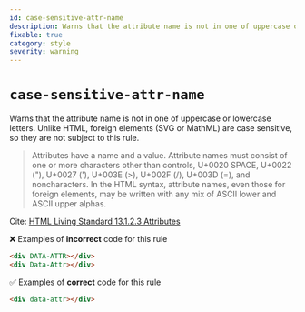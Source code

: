 ```yaml
---
id: case-sensitive-attr-name
description: Warns that the attribute name is not in one of uppercase or lowercase letters.
fixable: true
category: style
severity: warning
---
```


# `case-sensitive-attr-name`

Warns that the attribute name is not in one of uppercase or lowercase letters. Unlike HTML, foreign elements (SVG or MathML) are case sensitive, so they are not subject to this rule.

> Attributes have a name and a value. Attribute names must consist of one or more characters other than controls, U+0020 SPACE, U+0022 ("), U+0027 ('), U+003E (>), U+002F (/), U+003D (=), and noncharacters. In the HTML syntax, attribute names, even those for foreign elements, may be written with any mix of ASCII lower and ASCII upper alphas.

Cite: [HTML Living Standard 13.1.2.3 Attributes](https://html.spec.whatwg.org/multipage/syntax.html#attributes-2:~:text=Attributes%20have%20a,upper%20alphas.)

❌ Examples of **incorrect** code for this rule

```html
<div DATA-ATTR></div>
<div Data-Attr></div>
```

✅ Examples of **correct** code for this rule

```html
<div data-attr></div>
```
